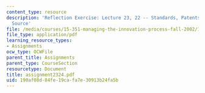 ```yaml
---
content_type: resource
description: 'Reflection Exercise: Lecture 23, 22 -- Standards, Patents, and Open
  Source'
file: /media/courses/15-351-managing-the-innovation-process-fall-2002/190af08d84fe19cafa7e30913b24fa5b_assignment2324.pdf
file_type: application/pdf
learning_resource_types:
- Assignments
ocw_type: OCWFile
parent_title: Assignments
parent_type: CourseSection
resourcetype: Document
title: assignment2324.pdf
uid: 190af08d-84fe-19ca-fa7e-30913b24fa5b
---
```

